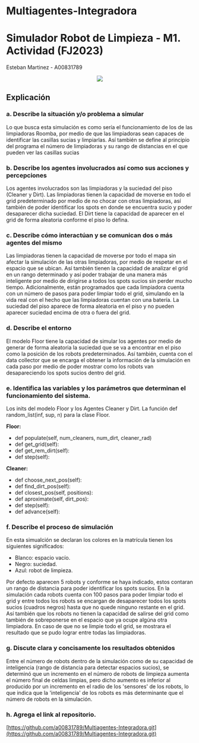 # Multiagentes-Integradora

# **Simulador Robot de Limpieza - M1. Actividad (FJ2023)**

Esteban Martinez - A00831789

<center>
<img src=https://topesdegama.com/app/uploads-topesdegama.com/2022/02/robot-aspiradora-roomba.jpg?x=480&y=375&quality=40 />
</center>

## **Explicación**

### **a. Describe la situación y/o problema a simular**
Lo que busca esta simulación es como sería el funcionamiento de los de las limpiadoras Roomba, por medio de que las limpiadoras sean capaces de identificar las casillas sucias y limpiarlas. Así también se define al principio del programa el número de limpiadoras y su rango de distancias en el que pueden ver las casillas sucias
### **b. Describe los agentes involucrados así como sus acciones y percepciones**
Los agentes involucrados son las limpiadoras y la suciedad del piso (Cleaner y Dirt). 
Las limpiadoras tienen la capacidad de moverse en todo el grid predeterminado por medio de no chocar con otras limpiadoras, así también de poder identificar los spots en donde se encuentra sucio y poder desaparecer dicha suciedad.
El Dirt tiene la capacidad de aparecer en el grid de forma aleatoria conforme el piso lo defina.
### **c. Describe cómo interactúan y se comunican dos o más agentes del mismo** 
Las limpiadoras tienen la capacidad de moverse por todo el mapa sin afectar la simulación de las otras limpiadoras, por medio de respetar en el espacio que se ubican. Así también tienen la capacidad de analizar el grid en un rango determinado y así poder trabajar de una manera más inteligente por medio de dirigirse a todos los spots sucios sin perder mucho tiempo. Adicionalmente, están programados que cada limpiadora cuenta con un número de pasos para poder limpiar todo el grid, simulando en la vida real con el hecho que las limpiadoras cuentan con una batería.
La suciedad del piso aparece de forma aleatoria en el piso y no pueden aparecer suciedad encima de otra o fuera del grid.
### **d. Describe el entorno**
El modelo Floor tiene la capacidad de simular los agentes por medio de generar de forma aleatoria la suciedad que se va a encontrar en el piso como la posición de los robots predeterminados. Así también, cuenta con el data collector que se encarga el obtener la información de la simulación en cada paso por medio de poder mostrar como los robots van desapareciendo los spots sucios dentro del grid.
### **e. Identifica  las  variables  y  los  parámetros  que  determinan  el  funcionamiento  del sistema.**
Los inits del modelo Floor y los Agentes Cleaner y Dirt.
La función def random_list(inf, sup, n) para la clase Floor.

**Floor:**
* def populate(self, num_cleaners, num_dirt, cleaner_rad)
* def get_grid(self):
* def get_rem_dirt(self): 
* def step(self):

**Cleaner:**
* def choose_next_pos(self): 
* def find_dirt_pos(self):
* def closest_pos(self, positions): 
* def aproximate(self, dirt_pos): 
* def step(self):
* def advance(self):
### **f. Describe el proceso de simulación**
En esta simualción se declaran los colores en la matrícula tienen los siguientes significados:
* Blanco: espacio vacío.
* Negro: suciedad.
* Azul: robot de limpieza.

Por defecto aparecen 5 robots y conforme se haya indicado, estos contaran un rango de distancia para poder identificar los spots sucios.
En la simulación cada robots cuenta con 100 pasos para poder limpiar todo el grid y entre todos los robots se encargan de desaparecer todos los spots sucios (cuadros negros) hasta que no quede ninguno restante en el grid.
Así también que los robots no tienen la capacidad de salirse del grid como también de sobreponerse en el espacio que ya ocupe algúna otra limpiadora.
En caso de que no se limpie todo el grid, se mostrara el resultado que se pudo lograr entre todas las limpiadoras.
### **g. Discute clara y concisamente los resultados obtenidos**
Entre el número de robots dentro de la simulación como de su capacidad de inteligencia (rango de distancia para detectar espacios sucios), se determinó que un incremento en el número de robots de limpieza aumenta el número final de celdas limpias, pero dicho aumento es inferior al producido por un incremento en el radio de los 'sensores' de los robots, lo que indica que la 'inteligencia' de los robots es más determinante que el número de robots en la simulación.
### **h. Agrega el link al repositorio.**
[https://github.com/a00831789/Multiagentes-Integradora.git](https://github.com/a00831789/Multiagentes-Integradora.git)


